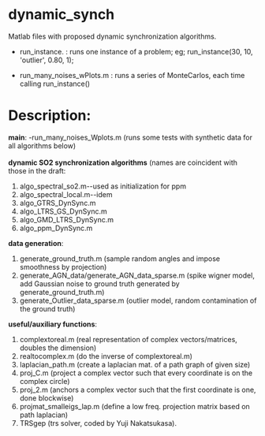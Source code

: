 # dynamic_synch
Matlab files with proposed dynamic synchronization algorithms.



- run_instance. : runs one instance of a problem; eg; 
    run_instance(30, 10, 'outlier', 0.80, 1);

- run_many_noises_wPlots.m  : runs a series of MonteCarlos, each time calling run_instance()




# Description: 
**main**:   -run_many_noises_Wplots.m (runs some tests with synthetic data for all algorithms below)<br><br>
**dynamic SO2 synchronization algorithms** (names are coincident with those in the draft: 
1. algo_spectral_so2.m--used as initialization for ppm
2. algo_spectral_local.m--idem
3. algo_GTRS_DynSync.m
4. algo_LTRS_GS_DynSync.m
5. algo_GMD_LTRS_DynSync.m
6. algo_ppm_DynSync.m<br>
                                  
**data generation**:
1. generate_ground_truth.m (sample random angles and impose smoothness by projection)
2. generate_AGN_data/generate_AGN_data_sparse.m (spike wigner model, add Gaussian noise to ground truth generated by generate_ground_truth.m)
3. generate_Outlier_data_sparse.m (outlier model, random contamination of the ground truth)<br>

                   
**useful/auxiliary functions**:
1. complextoreal.m (real representation of complex vectors/matrices, doubles the dimension)
2. realtocomplex.m (do the inverse of complextoreal.m)
3. laplacian_path.m (create a laplacian mat. of a path graph of given size)
4. proj_C.m (project a complex vector such that every coordinate is on the complex circle)
5. proj_2.m (anchors a complex vector such that the first coordinate is one, done blockwise)
6. projmat_smalleigs_lap.m (define a low freq. projection matrix based on path laplacian)
7. TRSgep (trs solver, coded by Yuji Nakatsukasa).
                  
                                                                
